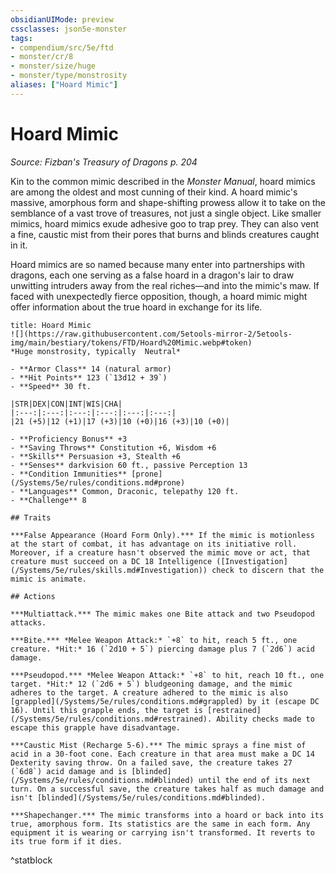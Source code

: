 ```yaml
---
obsidianUIMode: preview
cssclasses: json5e-monster
tags:
- compendium/src/5e/ftd
- monster/cr/8
- monster/size/huge
- monster/type/monstrosity
aliases: ["Hoard Mimic"]
---
```

# Hoard Mimic
*Source: Fizban's Treasury of Dragons p. 204*  

Kin to the common mimic described in the *Monster Manual*, hoard mimics are among the oldest and most cunning of their kind. A hoard mimic's massive, amorphous form and shape-shifting prowess allow it to take on the semblance of a vast trove of treasures, not just a single object. Like smaller mimics, hoard mimics exude adhesive goo to trap prey. They can also vent a fine, caustic mist from their pores that burns and blinds creatures caught in it.

Hoard mimics are so named because many enter into partnerships with dragons, each one serving as a false hoard in a dragon's lair to draw unwitting intruders away from the real riches—and into the mimic's maw. If faced with unexpectedly fierce opposition, though, a hoard mimic might offer information about the true hoard in exchange for its life.

```ad-statblock
title: Hoard Mimic
![](https://raw.githubusercontent.com/5etools-mirror-2/5etools-img/main/bestiary/tokens/FTD/Hoard%20Mimic.webp#token)
*Huge monstrosity, typically  Neutral*

- **Armor Class** 14 (natural armor)
- **Hit Points** 123 (`13d12 + 39`)
- **Speed** 30 ft.

|STR|DEX|CON|INT|WIS|CHA|
|:---:|:---:|:---:|:---:|:---:|:---:|
|21 (+5)|12 (+1)|17 (+3)|10 (+0)|16 (+3)|10 (+0)|

- **Proficiency Bonus** +3
- **Saving Throws** Constitution +6, Wisdom +6
- **Skills** Persuasion +3, Stealth +6
- **Senses** darkvision 60 ft., passive Perception 13
- **Condition Immunities** [prone](/Systems/5e/rules/conditions.md#prone)
- **Languages** Common, Draconic, telepathy 120 ft.
- **Challenge** 8

## Traits

***False Appearance (Hoard Form Only).*** If the mimic is motionless at the start of combat, it has advantage on its initiative roll. Moreover, if a creature hasn't observed the mimic move or act, that creature must succeed on a DC 18 Intelligence ([Investigation](/Systems/5e/rules/skills.md#Investigation)) check to discern that the mimic is animate.

## Actions

***Multiattack.*** The mimic makes one Bite attack and two Pseudopod attacks.

***Bite.*** *Melee Weapon Attack:* `+8` to hit, reach 5 ft., one creature. *Hit:* 16 (`2d10 + 5`) piercing damage plus 7 (`2d6`) acid damage.

***Pseudopod.*** *Melee Weapon Attack:* `+8` to hit, reach 10 ft., one target. *Hit:* 12 (`2d6 + 5`) bludgeoning damage, and the mimic adheres to the target. A creature adhered to the mimic is also [grappled](/Systems/5e/rules/conditions.md#grappled) by it (escape DC 16). Until this grapple ends, the target is [restrained](/Systems/5e/rules/conditions.md#restrained). Ability checks made to escape this grapple have disadvantage.

***Caustic Mist (Recharge 5-6).*** The mimic sprays a fine mist of acid in a 30-foot cone. Each creature in that area must make a DC 14 Dexterity saving throw. On a failed save, the creature takes 27 (`6d8`) acid damage and is [blinded](/Systems/5e/rules/conditions.md#blinded) until the end of its next turn. On a successful save, the creature takes half as much damage and isn't [blinded](/Systems/5e/rules/conditions.md#blinded).

***Shapechanger.*** The mimic transforms into a hoard or back into its true, amorphous form. Its statistics are the same in each form. Any equipment it is wearing or carrying isn't transformed. It reverts to its true form if it dies.
```
^statblock